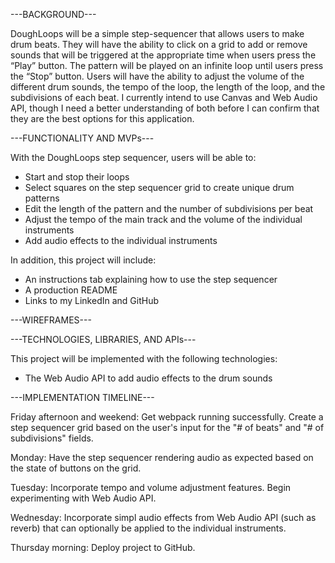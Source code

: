 ---BACKGROUND---

DoughLoops will be a simple step-sequencer that allows users to make drum beats. They will have the ability to click on a grid to add or remove sounds that will be triggered at the appropriate time when users press the “Play” button. The pattern will be played on an infinite loop until users press the “Stop” button. Users will have the ability to adjust the volume of the different drum sounds, the tempo of the loop, the length of the loop, and the subdivisions of each beat. I currently intend to use Canvas and Web Audio API, though I need a better understanding of both before I can confirm that they are the best options for this application. 

---FUNCTIONALITY AND MVPs---

With the DoughLoops step sequencer, users will be able to:

 - Start and stop their loops
 - Select squares on the step sequencer grid to create unique drum patterns
 - Edit the length of the pattern and the number of subdivisions per beat
 - Adjust the tempo of the main track and the volume of the individual instruments
 - Add audio effects to the individual instruments

 In addition, this project will include:

 - An instructions tab explaining how to use the step sequencer
 - A production README
 - Links to my LinkedIn and GitHub

---WIREFRAMES---





---TECHNOLOGIES, LIBRARIES, AND APIs---

This project will be implemented with the following technologies:
 
 - The Web Audio API to add audio effects to the drum sounds

---IMPLEMENTATION TIMELINE---

Friday afternoon and weekend: Get webpack running successfully. Create a step sequencer grid based on the user's input for the "# of beats" and "# of subdivisions" fields.

Monday: Have the step sequencer rendering audio as expected based on the state of buttons on the grid.

Tuesday: Incorporate tempo and volume adjustment features. Begin experimenting with Web Audio API.

Wednesday: Incorporate simpl audio effects from Web Audio API (such as reverb) that can optionally be applied to the individual instruments.

Thursday morning: Deploy project to GitHub.